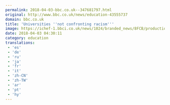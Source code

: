 ```yaml
---
permalink: 2018-04-03-bbc.co.uk--347681797.html
original: http://www.bbc.co.uk/news/education-43555737
domain: bbc.co.uk
title: 'Universities ''not confronting racism'''
image: https://ichef-1.bbci.co.uk/news/1024/branded_news/8FCB/production/_100611863_grant.jpg
date: 2018-04-03 04:30:11
category: education
translations: 
 - 'es'
 - 'de'
 - 'ru'
 - 'ja'
 - 'fr'
 - 'it'
 - 'zh-CN'
 - 'zh-TW'
 - 'ar'
 - 'pt'
 - 'hy'
---
```


